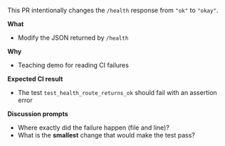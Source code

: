 This PR intentionally changes the `/health` response from `"ok"` to `"okay"`.

**What**
- Modify the JSON returned by `/health`

**Why**
- Teaching demo for reading CI failures

**Expected CI result**
- The test `test_health_route_returns_ok` should fail with an assertion error

**Discussion prompts**
- Where exactly did the failure happen (file and line)?
- What is the **smallest** change that would make the test pass?
